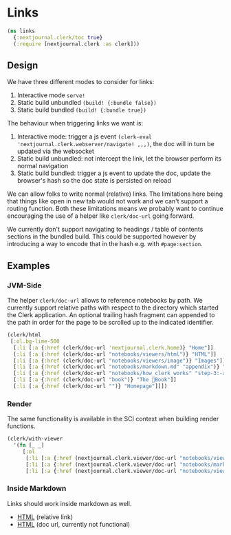 # Links
```clojure
(ns links
  {:nextjournal.clerk/toc true}
  (:require [nextjournal.clerk :as clerk]))
```
## Design

We have three different modes to consider for links:

1. Interactive mode `serve!`
2. Static build unbundled `(build! {:bundle false})`
3. Static build bundled `(build! {:bundle true})`

The behaviour when triggering links we want is:

1. Interactive mode: trigger a js event `(clerk-eval 'nextjournal.clerk.webserver/navigate! ,,,)`, the doc will in turn be updated via the websocket
2. Static build unbundled: not intercept the link, let the browser perform its normal navigation
3. Static build bundled: trigger a js event to update the doc, update the browser's hash so the doc state is persisted on reload

We can allow folks to write normal (relative) links. The limitations here being that things like open in new tab would not work and we can't support a routing function. Both these limitations means we probably want to continue encouraging the use of a helper like `clerk/doc-url` going forward.

We currently don't support navigating to headings / table of contents sections in the bundled build. This could be supported however by introducing a way to encode that in the hash e.g. with `#page:section`.


## Examples


### JVM-Side

The helper `clerk/doc-url` allows to reference notebooks by path. We currently support relative paths with respect to the directory which started the Clerk application. An optional trailing hash fragment can appended to the path in order for the page to be scrolled up to the indicated identifier.


```clojure
(clerk/html
 [:ol.bg-lime-500
  [:li [:a {:href (clerk/doc-url 'nextjournal.clerk.home)} "Home"]]
  [:li [:a {:href (clerk/doc-url "notebooks/viewers/html")} "HTML"]]
  [:li [:a {:href (clerk/doc-url "notebooks/viewers/image")} "Images"]]
  [:li [:a {:href (clerk/doc-url "notebooks/markdown.md" "appendix")} "Markdown / Appendix"]]
  [:li [:a {:href (clerk/doc-url "notebooks/how_clerk_works" "step-3:-analyzer")} "Clerk Analyzer"]]
  [:li [:a {:href (clerk/doc-url "book")} "The 📕Book"]]
  [:li [:a {:href (clerk/doc-url "")} "Homepage"]]])
```

### Render

The same functionality is available in the SCI context when building render functions.

```clojure
(clerk/with-viewer
  '(fn [_ _]
     [:ol
      [:li [:a {:href (nextjournal.clerk.viewer/doc-url "notebooks/viewers/html")} "HTML"]]
      [:li [:a {:href (nextjournal.clerk.viewer/doc-url "notebooks/markdown")} "Markdown"]]
      [:li [:a {:href (nextjournal.clerk.viewer/doc-url "notebooks/viewer_api")} "Viewer API / Tables"]]]) nil)

```


### Inside Markdown

Links should work inside markdown as well.

* [HTML](../notebooks/viewers/html) (relative link)
* [HTML](clerk/doc-url,"notebooks/viewers/html") (doc url, currently not functional)
